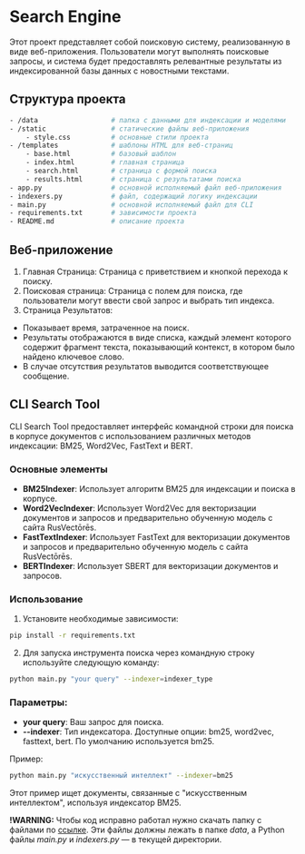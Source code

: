 # Search Engine
Этот проект представляет собой поисковую систему, реализованную в виде веб-приложения. Пользователи могут выполнять поисковые запросы, и система будет предоставлять релевантные результаты из индексированной базы данных с новостными текстами.

## Структура проекта
```bash
- /data                  # папка с данными для индексации и моделями
- /static                # статические файлы веб-приложения
    - style.css          # основные стили проекта
- /templates             # шаблоны HTML для веб-страниц
    - base.html          # базовый шаблон
    - index.html         # главная страница
    - search.html        # страница с формой поиска
    - results.html       # страница с результатами поиска
- app.py                 # основной исполняемый файл веб-приложения
- indexers.py            # файл, содержащий логику индексации
- main.py                # основной исполняемый файл для CLI
- requirements.txt       # зависимости проекта
- README.md              # описание проекта
```

## Веб-приложение
1. Главная Страница:
Страница с приветствием и кнопкой перехода к поиску.
2. Поисковая страница:
Страница с полем для поиска, где пользователи могут ввести свой запрос и выбрать тип индекса.
3. Страница Результатов:
- Показывает время, затраченное на поиск.
- Результаты отображаются в виде списка, каждый элемент которого содержит фрагмент текста, показывающий контекст, в котором было найдено ключевое слово.
- В случае отсутствия результатов выводится соответствующее сообщение.

## CLI Search Tool
CLI Search Tool предоставляет интерфейс командной строки для поиска в корпусе документов с использованием различных методов индексации: BM25, Word2Vec, FastText и BERT.

### Основные элементы
- **BM25Indexer**: Использует алгоритм BM25 для индексации и поиска в корпусе.  
- **Word2VecIndexer**: Использует Word2Vec для векторизации документов и запросов и предварительно обученную модель с сайта RusVectōrēs.
- **FastTextIndexer**: Использует FastText для векторизации документов и запросов и предварительно обученную модель с сайта RusVectōrēs.
- **BERTIndexer**: Использует SBERT для векторизации документов и запросов.

### Использование
1. Установите необходимые зависимости:
```bash
pip install -r requirements.txt
```

2. Для запуска инструмента поиска через командную строку используйте следующую команду:
```bash
python main.py "your query" --indexer=indexer_type
```

### Параметры:
- **your query**: Ваш запрос для поиска.
- **--indexer**: Тип индексатора. Доступные опции: bm25, word2vec, fasttext, bert. По умолчанию используется bm25.

Пример:
```bash
python main.py "искусственный интеллект" --indexer=bm25
```
Этот пример ищет документы, связанные с "искусственным интеллектом", используя индексатор BM25.

**!WARNING:** Чтобы код исправно работал нужно скачать папку с файлами по [ссылке](https://drive.google.com/drive/folders/1w1VkievLj5kdPHrwxY11okAjSxBly78J?usp=drive_link). Эти файлы должны лежать в папке *data*, а Python файлы *main.py* и *indexers.py* — в текущей директории.
